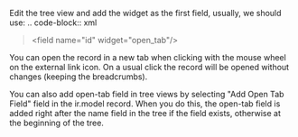Edit the tree view and add the widget as the first field, usually, we
should use: .. code-block:: xml

> \<field name="id" widget="open_tab"/\>

You can open the record in a new tab when clicking with the mouse wheel
on the external link icon. On a usual click the record will be opened
without changes (keeping the breadcrumbs).

You can also add open-tab field in tree views by selecting "Add Open Tab
Field" field in the ir.model record. When you do this, the open-tab
field is added right after the name field in the tree if the field
exists, otherwise at the beginning of the tree.
